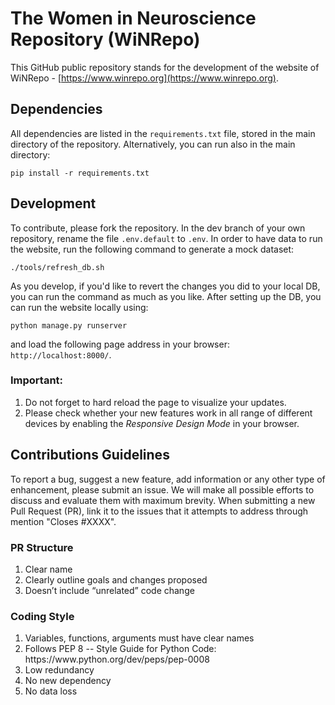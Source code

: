 # The Women in Neuroscience Repository (WiNRepo)
This GitHub public repository stands for the development of the website of WiNRepo - [https://www.winrepo.org](https://www.winrepo.org).

## Dependencies
All dependencies are listed in the `requirements.txt` file, stored in the main directory of the repository. Alternatively, you can run also in the main directory:

```
pip install -r requirements.txt
```

## Development
To contribute, please fork the repository. In the dev branch of your own repository, rename the file `.env.default` to `.env`.
In order to have data to run the website, run the following command to generate a mock dataset: 

```
./tools/refresh_db.sh
```

As you develop, if you'd like to revert the changes you did to your local DB, you can run the command as much as you like.
After setting up the DB, you can run the website locally using:

```
python manage.py runserver
```

and load the following page address in your browser: `http://localhost:8000/`.

### Important:
<ol>
  <li>Do not forget to hard reload the page to visualize your updates.</li>
  <li>Please check whether your new features work in all range of different devices by enabling the <i>Responsive Design Mode</i> in your browser.</li>
</ol>

## Contributions Guidelines

To report a bug, suggest a new feature, add information or any other type of enhancement, please submit an issue. We will make all possible efforts to discuss and evaluate them with maximum brevity. When submitting a new Pull Request (PR), link it to the issues that it attempts to address through mention "Closes #XXXX".

### PR Structure
<ol>
  <li>Clear name</li>
  <li>Clearly outline goals and changes proposed</li>
  <li>Doesn’t include “unrelated” code change</li>
</ol>

### Coding Style

<ol>
  <li>Variables, functions, arguments must have clear names</li>
  <li>Follows PEP 8 -- Style Guide for Python Code: https://www.python.org/dev/peps/pep-0008</li>
  <li>Low redundancy</li>
  <li>No new dependency</li>
  <li>No data loss</li>
</ol>
